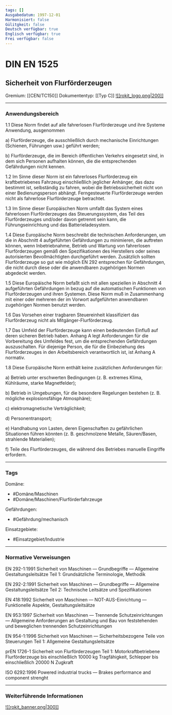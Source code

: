 ```yaml
---
tags: []
Ausgabedatum: 1997-12-01
Harmonisiert: false
Gülitgkeit: false
Deutsch verfügbar: true
Englisch verfügbar: true
Frei verfügbar: false
---
```


# DIN EN 1525
## Sicherheit von Flurförderzeugen

Gremium: [[CEN/TC150]]
Dokumententyp: [[Typ C]]
[![[rokit_logo.png|200]]](https://public-robots.de/)

***
### Anwendungsbereich

1.1 Diese Norm findet auf alle fahrerlosen Flurförderzeuge und ihre Systeme Anwendung, ausgenommen

a) Flurförderzeuge, die ausschließlich durch mechanische Einrichtungen (Schienen, Führungen usw.) geführt werden;

b) Flurförderzeuge, die im Bereich öffentlichen Verkehrs eingesetzt sind, in dem sich Personen aufhalten können, die die entsprechenden Gefährdungen nicht kennen.

1.2 Im Sinne dieser Norm ist ein fahrerloses Flurförderzeug ein kraftbetriebenes Fahrzeug einschließlich jeglicher Anhänger, das dazu bestimmt ist, selbständig zu fahren, wobei die Betriebssicherheit nicht von einer Bedienungsperson abhängt. Ferngesteuerte Flurförderzeuge werden nicht als fahrerlose Flurförderzeuge betrachtet.

1.3 Im Sinne dieser Europäischen Norm umfaßt das System eines fahrerlosen Flurförderzeuges das Steuerungssystem, das Teil des Flurförderzeuges und/oder davon getrennt sein kann, die Führungseinrichtung und das Batterieladesystem.

1.4 Diese Europäische Norm beschreibt die technischen Anforderungen, um die in Abschnitt 4 aufgeführten Gefährdungen zu minimieren, die auftreten können, wenn Inbetriebnahme, Betrieb und Wartung von fahrerlosen Flurförderzeugen gemäß den Spezifikationen des Herstellers oder seines autorisierten Bevollmächtigten durchgeführt werden. Zusätzlich sollten Flurförderzeuge so gut wie möglich EN 292 entsprechen für Gefährdungen, die nicht durch diese oder die anwendbaren zugehörigen Normen abgedeckt werden.

1.5 Diese Europäische Norm befaßt sich mit allen speziellen in Abschnitt 4 aufgeführten Gefährdungen in bezug auf die automatischen Funktionen von Flurförderzeugen und ihren Systemen. Diese Norm muß in Zusammenhang mit einer oder mehreren der im Vorwort aufgeführten anwendbaren zugehörigen Normen benutzt werden.

1.6 Das Vorsehen einer tragbaren Steuereinheit klassifiziert das Flurförderzeug nicht als Mitgänger-Flurförderzeug.

1.7 Das Umfeld der Flurförderzeuge kann einen bedeutenden Einfluß auf deren sicheren Betrieb haben. Anhang A legt Anforderungen für die Vorbereitung des Umfeldes fest, um die entsprechenden Gefährdungen auszuschalten. Für diejenige Person, die für die Einbeziehung des Flurförderzeuges in den Arbeitsbereich verantwortlich ist, ist Anhang A normativ.

1.8 Diese Europäische Norm enthält keine zusätzlichen Anforderungen für:

a) Betrieb unter erschwerten Bedingungen (z. B. extremes Klima, Kühlräume, starke Magnetfelder);

b) Betrieb in Umgebungen, für die besondere Regelungen bestehen (z. B. mögliche explosionsfähige Atmosphäre);

c) elektromagnetische Verträglichkeit;

d) Personentransport;

e) Handhabung von Lasten, deren Eigenschaften zu gefährlichen Situationen führen könnten (z. B. geschmolzene Metalle, Säuren/Basen, strahlende Materialien);

f) Teile des Flurförderzeuges, die während des Betriebes manuelle Eingriffe erfordern.

***
### Tags

Domäne:
- #Domäne/Maschinen 
- #Domäne/Maschinen/Flurförderfahrzeuge 

Gefährdungen:
- #Gefährdung/mechanisch

Einsatzgebiete:
- #Einsatzgebiet/Industrie 

***
### Normative Verweisungen


EN 292-1:1991 Sicherheit von Maschinen — Grundbegriffe — Allgemeine Gestaltungsleitsätze Teil 1: Grundsätzliche Terminologie, Methodik

EN 292-2:1991 Sicherheit von Maschinen — Grundbegriffe — Allgemeine Gestaltungsleitsätze Teil 2: Technische Leitsätze und Spezifikationen

EN 418:1992 Sicherheit von Maschinen — NOT-AUS-Einrichtung — Funktionelle Aspekte, Gestaltungsleitsätze

EN 953:1997 Sicherheit von Maschinen — Trennende Schutzeinrichtungen — Allgemeine Anforderungen an Gestaltung und Bau von feststehenden und beweglichen trennenden Schutzeinrichtungen

EN 954-1:1996 Sicherheit von Maschinen — Sicherheitsbezogene Teile von Steuerungen Teil 1: Allgemeine Gestaltungsleitsätze

prEN 1726-1 Sicherheit von Flurförderzeugen Teil 1: Motorkraftbetriebene Flurförderzeuge bis einschließlich 10000 kg Tragfähigkeit, Schlepper bis einschließlich 20000 N Zugkraft

ISO 6292:1996 Powered industrial trucks — Brakes performance and component strenght

***
### Weiterführende Informationen



[![[rokit_banner.png|300]]](https://public-robots.de/)
